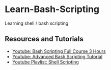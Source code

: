 # Learn-Bash-Scripting
Learning shell / bash scripting

## Resources and Tutorials
- [Youtube: Bash Scripting Full Course 3 Hours](https://www.youtube.com/watch?v=e7BufAVwDiM)
- [Youtube: Advanced Bash Scripting Tutorial](https://www.youtube.com/watch?v=emhouufDnB4)
- [Youtube Playlist: Shell Scripting](https://www.youtube.com/playlist?list=PLBf0hzazHTGMJzHon4YXGscxUvsFpxrZT)
